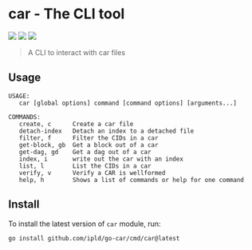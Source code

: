 car - The CLI tool
==================

[![](https://img.shields.io/badge/made%20by-Protocol%20Labs-blue.svg?style=flat-square)](https://protocol.ai)
[![](https://img.shields.io/badge/project-ipld-orange.svg?style=flat-square)](https://github.com/ipld/ipld)
[![](https://img.shields.io/badge/matrix-%23ipld-blue.svg?style=flat-square)](https://matrix.to/#/#ipld:ipfs.io)

> A CLI to interact with car files

## Usage

```
USAGE:
   car [global options] command [command options] [arguments...]

COMMANDS:
   create, c      Create a car file
   detach-index   Detach an index to a detached file
   filter, f      Filter the CIDs in a car
   get-block, gb  Get a block out of a car
   get-dag, gd    Get a dag out of a car
   index, i       write out the car with an index
   list, l        List the CIDs in a car
   verify, v      Verify a CAR is wellformed
   help, h        Shows a list of commands or help for one command
```

## Install

To install the latest version of `car` module, run:
```shell script
go install github.com/ipld/go-car/cmd/car@latest
```
